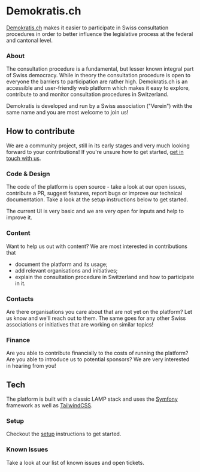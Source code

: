 # Demokratis.ch
[Demokratis.ch](https://demokratis.ch) makes it easier to participate in Swiss consultation procedures in order to better influence the legislative process at the federal and cantonal level.

### About
The consultation procedure is a fundamental, but lesser known integral part of Swiss democracy. While in theory the consultation procedure is open to everyone the barriers to participation are rather high. Demokratis.ch is an accessible and user-friendly web platform which makes it easy to explore, contribute to and monitor consultation procedures in Switzerland.

Demokratis is developed and run by a Swiss association ("Verein") with the same name and you are most welcome to join us!

## How to contribute
We are a community project, still in its early stages and very much looking forward to your contributions! If you're unsure how to get started, [get in touch with us](mailto:team@demokratis.ch).

### Code & Design
The code of the platform is open source - take a look at our open issues, contribute a PR, suggest features, report bugs or improve our technical documentation. Take a look at the setup instructions below to get started.

The current UI is very basic and we are very open for inputs and help to improve it.

### Content
Want to help us out with content? We are most interested in contributions that
* document the platform and its usage;
* add relevant organisations and initiatives;
* explain the consultation procedure in Switzerland and how to participate in it.

### Contacts
Are there organisations you care about that are not yet on the platform? Let us know and we'll reach out to them. The same goes for any other Swiss associations or initiatives that are working on similar topics!

### Finance
Are you able to contribute financially to the costs of running the platform? Are you able to introduce us to potential sponsors? We are very interested in hearing from you! 


## Tech
The platform is built with a classic LAMP stack and uses the [Symfony](https://symfony.com) framework as well as [TailwindCSS](https://tailwindcss.com).

### Setup
Checkout the [setup](docs/setup.md) instructions to get started.

### Known Issues
Take a look at our list of known issues and open tickets.


